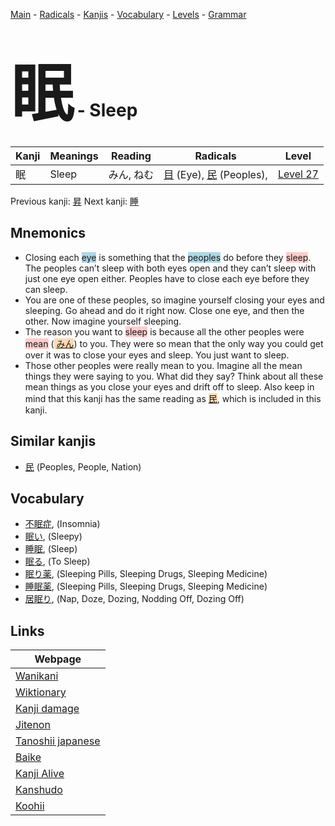 <style> bigfont {font-size: 100px}</style>
[Main](../index.md) -
[Radicals](../radicals.md) -
[Kanjis](../kanjis.md) -
[Vocabulary](../vocabulary.md) -
[Levels](../levels.md) -
[Grammar](../grammar.md)
# <bigfont> 眠</bigfont> - Sleep 

| Kanji | Meanings | Reading | Radicals | Level |
| --- | --- | --- | --- | --- |
| 眠 | Sleep | みん, ねむ | [目](../radicals/目.md) (Eye), [民](../radicals/民.md) (Peoples),  | [Level 27](../levels/wk_level27.md) |

Previous kanji: [昇](昇.md) Next kanji: [睡](睡.md) 

## Mnemonics
 * Closing each <span style="background-color:#ADD8E6"> eye</span> is something that the <span style="background-color:#ADD8E6"> peoples</span> do before they <span style="background-color:#ffcccb"> sleep</span>. The peoples can’t sleep with both eyes open and they can’t sleep with just one eye open either. Peoples have to close each eye before they can sleep.
* You are one of these peoples, so imagine yourself closing your eyes and sleeping. Go ahead and do it right now. Close one eye, and then the other. Now imagine yourself sleeping.
* The reason you want to <span style="background-color:#ffcccb"> sleep</span> is because all the other peoples were <span style="background-color:#ffcccb"> mean</span> (<span style="background-color:#fed8b1"> [みん](https://jisho.org/search/みん)</span>) to you. They were so mean that the only way you could get over it was to close your eyes and sleep. You just want to sleep.
* Those other peoples were really mean to you. Imagine all the mean things they were saying to you. What did they say? Think about all these mean things as you close your eyes and drift off to sleep. Also keep in mind that this kanji has the same reading as <span style="background-color:#fed8b1"> [民](https://jisho.org/search/民)</span>, which is included in this kanji.


## Similar kanjis
 * [民](民.md) (Peoples, People, Nation)


## Vocabulary
 * [不眠症](../vocabulary/眠.md), (Insomnia)
* [眠い](../vocabulary/眠.md), (Sleepy)
* [睡眠](../vocabulary/眠.md), (Sleep)
* [眠る](../vocabulary/眠.md), (To Sleep)
* [眠り薬](../vocabulary/眠.md), (Sleeping Pills, Sleeping Drugs, Sleeping Medicine)
* [睡眠薬](../vocabulary/眠.md), (Sleeping Pills, Sleeping Drugs, Sleeping Medicine)
* [居眠り](../vocabulary/眠.md), (Nap, Doze, Dozing, Nodding Off, Dozing Off)



## Links 

| Webpage |
| --- |
| [Wanikani          ](https://www.wanikani.com/kanji/眠) |
| [Wiktionary        ](https://en.wiktionary.org/wiki/眠) |
| [Kanji damage      ](http://www.kanjidamage.com/kanji/search?utf8=✓&q=眠) |
| [Jitenon           ](https://jitenon.com/kanji/眠) |
| [Tanoshii japanese ](https://www.tanoshiijapanese.com/dictionary/kanji.cfm?k=眠) |
| [Baike             ](https://baike.baidu.com/item/眠) |
| [Kanji Alive       ](https://app.kanjialive.com/眠) |
| [Kanshudo          ](https://www.kanshudo.com/searchmn?q=眠) |
| [Koohii            ](https://kanji.koohii.com/study/kanji/眠) |
